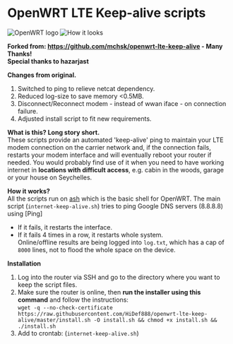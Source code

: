 # OpenWRT LTE Keep-alive scripts
![OpenWRT logo](https://raw.githubusercontent.com/mchsk/openwrt-lte-keep-alive/assets/images/openwrt.png)
![How it looks](https://raw.githubusercontent.com/mchsk/openwrt-lte-keep-alive/assets/images/screenshot1.png)

**Forked from: https://github.com/mchsk/openwrt-lte-keep-alive - Many Thanks!**<br>
**Special thanks to hazarjast**

**Changes from original.**<br>
1. Switched to ping to relieve netcat dependency.
2. Reduced log-size to save memory <0.5MB.
3. Disconnect/Reconnect modem - instead of wwan iface - on connection failure.
4. Adjusted install script to fit new requirements.

**What is this? Long story short.**<br>
These scripts provide an automated 'keep-alive' ping to maintain your LTE modem connection on the carrier network and, if the connection fails, restarts your modem interface and will eventually reboot your router if needed. You would probably find use of it when you need to have working internet in **locations with difficult access**, e.g. cabin in the woods, garage or your house on Seychelles.

**How it works?**<br>
All the scripts run on [ash](https://www.in-ulm.de/~mascheck/various/ash/) which is the basic shell for OpenWRT.
The main script (`internet-keep-alive.sh`) tries to ping Google DNS servers (8.8.8.8) using [Ping]<br>
- If it fails, it restarts the interface.<br>
- If it fails 4 times in a row, it restarts whole system.<br>
Online/offline results are being logged into `log.txt`, which has a cap of `8000` lines, not to flood the whole space on the device.

**Installation**<br>
1. Log into the router via SSH and go to the directory where you want to keep the script files.<br>
2. Make sure the router is online, then **run the installer using this command** and follow the instructions:<br>
`wget -q --no-check-certificate https://raw.githubusercontent.com/HiDef888/openwrt-lte-keep-alive/master/install.sh -O install.sh && chmod +x install.sh && ./install.sh`
3. Add to crontab: (`internet-keep-alive.sh`)<br>

